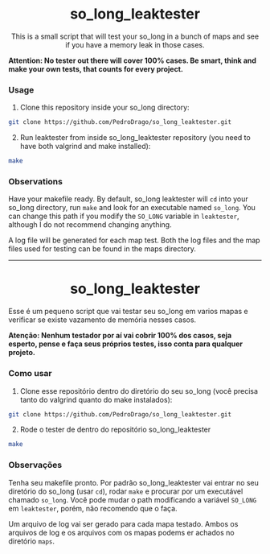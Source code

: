 <h1 align="center">so_long_leaktester</h1>

<p align="center">
    This is a small script that will test your so_long in a bunch of maps and see if you have a memory leak in those cases.
</p>

**Attention: No tester out there will cover 100% cases. Be smart, think and make your own tests, that counts for every project.**

### Usage
1. Clone this repository inside your so_long directory:
``` bash
git clone https://github.com/PedroDrago/so_long_leaktester.git
```
2. Run leaktester from inside so_long_leaktester repository (you need to have both valgrind and make installed):
```bash
make
```
### Observations
Have your makefile ready. By default, so_long leaktester will `cd` into your so_long directory, run `make` and look for an executable named `so_long`. You can change this path if you modify the `SO_LONG` variable in `leaktester`, although I do not recommend changing anything.

A log file will be generated for each map test. Both the log files and the map files used for testing can be found in the maps directory.

---
<h1 align="center">so_long_leaktester</h1>

Esse é um pequeno script que vai testar seu so_long em varios mapas e verificar se existe vazamento de memória nesses casos.

**Atenção: Nenhum testador por aí vai cobrir 100% dos casos, seja esperto, pense e faça seus próprios testes, isso conta para qualquer projeto.**

### Como usar
1. Clone esse repositório dentro do diretório do seu so_long (você precisa tanto do valgrind quanto do make instalados):
``` bash
git clone https://github.com/PedroDrago/so_long_leaktester.git
```
2. Rode o tester de dentro do repositório so_long_leaktester
```bash
make
```

### Observações
Tenha seu makefile pronto. Por padrão so_long_leaktester vai entrar no seu diretório do so_long (usar `cd`), rodar `make` e procurar por um executável chamado `so_long`. Você pode mudar o path modificando a variável `SO_LONG` em `leaktester`, porém, não recomendo que o faça.

Um arquivo de log vai ser gerado para cada mapa testado. Ambos os arquivos de log e os arquivos com os mapas podems er achados no diretório `maps`.
